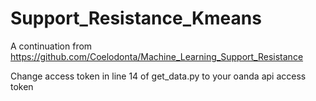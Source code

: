 # Support_Resistance_Kmeans
A continuation from https://github.com/Coelodonta/Machine_Learning_Support_Resistance


Change access token in line 14 of get_data.py to your oanda api access token
